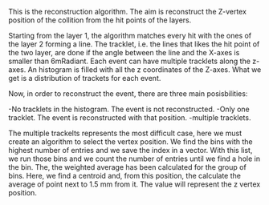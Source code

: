 This is the reconstruction algorithm.
The aim is reconstruct the Z-vertex position of the collition from the hit points of the layers.

Starting from the layer 1, the algorithm matches every hit with the ones of the layer 2 forming a line. The tracklet, i.e. the lines that likes the hit point of the two layer, are done if the angle between the line and the X-axes is smaller than 6mRadiant. Each event can have multiple tracklets along the z-axes. An histogram is filled with all the z coordinates of the Z-axes. What we get is a distribution of trackets for each event.

Now, in order to reconstruct the event, there are three main posisbilities:

-No tracklets in the histogram. The event is not reconstructed.
-Only one tracklet. The event is reconstructed with that position.
-multiple tracklets.

The multiple trackelts represents the most difficult case, here we must create an algorithm to select the vertex position.
We find the bins with the highest number of entries and we save the index in a vector. With this list, we run those bins and we count the number of entries until we find a hole in the bin. The, the weighted average has been calculated for the group of bins. Here, we find a centroid and, from this position, the calculate the average of point next to 1.5 mm from it.
The value will represent the z vertex position.
